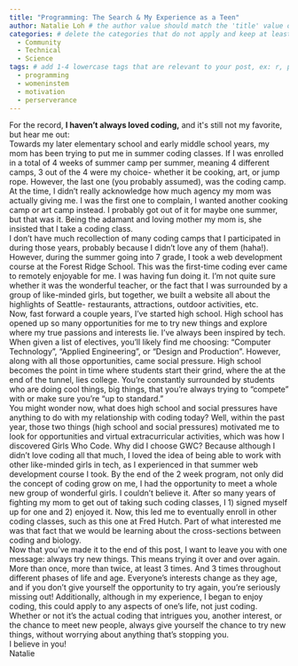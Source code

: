 ```yaml
---
title: "Programming: The Search & My Experience as a Teen" 
author: Natalie Loh # the author value should match the 'title' value of your contributor file located here /gh-pages/_contributors. If you do not have a contributor file, please feel free to make one or contact one of our team members to assist you.
categories: # delete the categories that do not apply and keep at least one
  - Community
  - Technical
  - Science
tags: # add 1-4 lowercase tags that are relevant to your post, ex: r, python, genomics, workflows
  - programming
  - womeninstem
  - motivation
  - perserverance 
---
```

For the record, **I haven’t always loved coding,** and it's still not my favorite, but hear me out: </br>
Towards my later elementary school and early middle school years, my mom has been trying to put me in summer coding classes. If I was enrolled in a total of 4 weeks of summer camp per summer, meaning 4 different camps, 3 out of the 4 were my choice- whether it be cooking, art, or jump rope. However, the last one (you probably assumed), was the coding camp. At the time, I didn’t really acknowledge how much agency my mom was actually giving me. I was the first one to complain, I wanted another cooking camp or art camp instead. I probably got out of it for maybe one summer, but that was it. Being the adamant and loving mother my mom is, she insisted that I take a coding class. </br>
I don’t have much recollection of many coding camps that I participated in during those years, probably because I didn’t love any of them (haha!). However, during the summer going into 7 grade, I took a web development course at the Forest Ridge School. This was the first-time coding ever came to remotely enjoyable for me. I was having fun doing it. I’m not quite sure whether it was the wonderful teacher, or the fact that I was surrounded by a group of like-minded girls, but together, we built a website all about the highlights of Seattle- restaurants, attractions, outdoor activities, etc. </br>
Now, fast forward a couple years, I’ve started high school. High school has opened up so many opportunities for me to try new things and explore where my true passions and interests lie. I’ve always been inspired by tech. When given a list of electives, you’ll likely find me choosing: “Computer Technology”, “Applied Engineering”, or “Design and Production”. However, along with all those opportunities, came social pressure. High school becomes the point in time where students start their grind, where the at the end of the tunnel, lies college. You’re constantly surrounded by students who are doing cool things, big things, that you’re always trying to “compete” with or make sure you’re “up to standard.” </br>
You might wonder now, what does high school and social pressures have anything to do with my relationship with coding today? Well, within the past year, those two things (high school and social pressures) motivated me to look for opportunities and virtual extracurricular activities, which was how I discovered Girls Who Code. Why did I choose GWC? Because although I didn’t love coding all that much, I loved the idea of being able to work with other like-minded girls in tech, as I experienced in that summer web development course I took. By the end of the 2 week program, not only did the concept of coding grow on me, I had the opportunity to meet a whole new group of wonderful girls. I couldn’t believe it. After so many years of fighting my mom to get out of taking such coding classes, I 1) signed myself up for one and 2) enjoyed it. Now, this led me to eventually enroll in other coding classes, such as this one at Fred Hutch. Part of what interested me was that fact that we would be learning about the cross-sections between coding and biology. </br>
Now that you’ve made it to the end of this post, I want to leave you with one message: always try new things. This means trying it over and over again. More than once, more than twice, at least 3 times. And 3 times throughout different phases of life and age. Everyone’s interests change as they age, and if you don’t give yourself the opportunity to try again, you’re seriously missing out! Additionally, although in my experience, I began to enjoy coding, this could apply to any aspects of one’s life, not just coding. Whether or not it’s the actual coding that intrigues you, another interest, or the chance to meet new people, always give yourself the chance to try new things, without worrying about anything that’s stopping you. </br>
I believe in you! </br>
Natalie 
